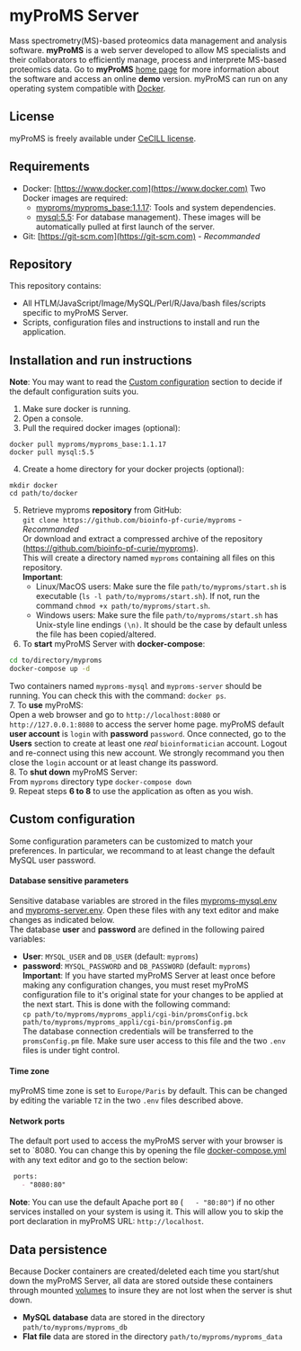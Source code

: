 # myProMS Server
Mass spectrometry(MS)-based proteomics data management and analysis software.
**myProMS** is a web server developed to allow MS specialists and their collaborators to efficiently manage, process and interprete MS-based proteomics data.
Go to **myProMS** [home page](http://myproms-demo.curie.fr) for more information about the software and access an online **demo** version.
myProMS can run on any operating system compatible with [Docker](https://www.docker.com).

## License
myProMS is freely available under [CeCILL license](LICENSE).

## Requirements
* Docker: [https://www.docker.com](https://www.docker.com)
Two Docker images are required:
  * [myproms/myproms\_base:1.1.17](https://hub.docker.com/r/myproms/myproms_base): Tools and system dependencies.
  * [mysql:5.5](https://hub.docker.com/_/mysql): For database management).
These images will be automatically pulled at first launch of the server.
* Git: [https://git-scm.com](https://git-scm.com) - *Recommanded*

## Repository
This repository contains:
* All HTLM/JavaScript/Image/MySQL/Perl/R/Java/bash files/scripts specific to myProMS Server.
* Scripts, configuration files and instructions to install and run the application.

## Installation and run instructions
**Note**: You may want to read the [Custom configuration](#custom-configuration) section to decide if the default configuration suits you.
1. Make sure docker is running.
2. Open a console.
3. Pull the required docker images (optional):
```
docker pull myproms/myproms_base:1.1.17
docker pull mysql:5.5
```
4. Create a home directory for your docker projects (optional):
```
mkdir docker
cd path/to/docker
```
5. Retrieve myproms **repository** from GitHub:  
`git clone https://github.com/bioinfo-pf-curie/myproms` - *Recommanded*  
Or download and extract a compressed archive of the repository (https://github.com/bioinfo-pf-curie/myproms).  
This will create a directory named `myproms` containing all files on this repository.  
**Important**:
    * Linux/MacOS users: Make sure the file `path/to/myproms/start.sh` is executable (`ls -l path/to/myproms/start.sh`). If not, run the command `chmod +x path/to/myproms/start.sh`.
    * Windows users: Make sure the file `path/to/myproms/start.sh` has Unix-style line endings `(\n)`. It should be the case by default unless the file has been copied/altered.  
6. To **start** myProMS Server with **docker-compose**:
```bash
cd to/directory/myproms
docker-compose up -d
```
Two containers named `myproms-mysql` and `myproms-server` should be running. You can check this with the command: `docker ps`.  
7. To **use** myProMS:  
Open a web browser and go to `http://localhost:8080` or `http://127.0.0.1:8080` to access the server home page. myProMS default **user account** is `login` with **password** `password`. Once connected, go to the **Users** section to create at least one *real* `bioinformatician` account. Logout and re-connect using this new account.
We strongly recommand you then close the `login` account or at least change its password.  
8. To **shut down** myProMS Server:  
From `myproms` directory type `docker-compose down`  
9. Repeat steps **6 to 8** to use the application as often as you wish.  

## Custom configuration
Some configuration parameters can be customized to match your preferences. In particular, we recommand to at least change the default MySQL user password.

#### Database sensitive parameters
Sensitive database variables are strored in the files [myproms-mysql.env](myproms-mysql.env) and [myproms-server.env](myproms-server.env). Open these files with any text editor and make changes as indicated below.  
The database **user** and **password** are defined in the following paired variables:  
* **User**: `MYSQL_USER` and `DB_USER` (default: `myproms`)  
* **password**: `MYSQL_PASSWORD` and `DB_PASSWORD` (default: `myproms`)  
**Important**: If you have started myProMS Server at least once before making any configuration changes, you must reset myProMS configuration file to it's original state for your changes to be applied at the next start. This is done with the following command:  
`cp path/to/myproms/myproms_appli/cgi-bin/promsConfig.bck path/to/myproms/myproms_appli/cgi-bin/promsConfig.pm`  
The database connection credentials will be transferred to the `promsConfig.pm` file. Make sure user access to this file and the two `.env` files is under tight control.

#### Time zone
myProMS time zone is set to `Europe/Paris` by default. This can be changed by editing the variable `TZ` in the two `.env` files described above.

#### Network ports
The default port used to access the myProMS server with your browser is set to `8080. You can change this by opening the file [docker-compose.yml](docker-compose.yml) with any text editor and go to the section below:
```markdown
 ports:
   - "8080:80"
```
**Note**: You can use the default Apache port `80` (`   - "80:80"`) if no other services installed on your system is using it. This will allow you to skip the port declaration in myProMS URL: `http://localhost`.  

## Data persistence
Because Docker containers are created/deleted each time you start/shut down the myProMS Server, all data are stored outside these containers through mounted [volumes](https://docs.docker.com/storage/volumes/) to insure they are not lost when the server is shut down.
* **MySQL database** data are stored in the directory `path/to/myproms/myproms_db`
* **Flat file** data are stored in the directory `path/to/myproms/myproms_data`

